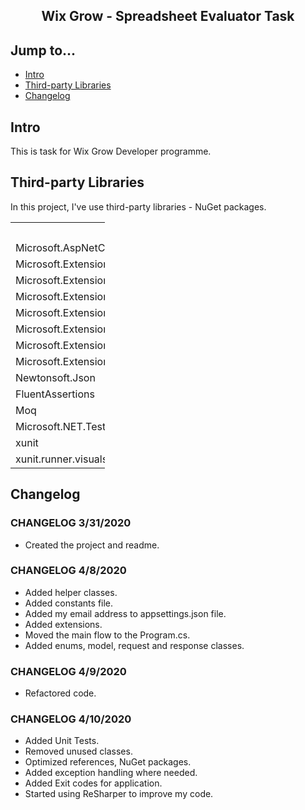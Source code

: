 <div align="center">
  <h2>Wix Grow - Spreadsheet Evaluator Task</h2>
</div>

## Jump to...

  - [Intro](#intro)
  - [Third-party Libraries](#ThirdPartyLibraries)
  - [Changelog](#changelog)

## <a name="Intro"></a>Intro

<p>This is task for Wix Grow Developer programme.</p>

## <a name="ThirdPartyLibraries"></a>Third-party Libraries
<p>In this project, I've use third-party libraries - NuGet packages.</p>

<table style="width:30%">
  <tr>
    <th>Name</th>
  </tr>
  <tr>
    <td>Microsoft.AspNetCore.Hosting.Abstractions</td>
  </tr>
   <tr>
    <td>Microsoft.Extensions.Configuration</td>
  </tr> 
    <tr>
    <td>Microsoft.Extensions.Configuration.Abstractions</td>
  </tr> 
  <tr>
    <td>Microsoft.Extensions.Configuration.Json</td>
  </tr> 
   <tr>
    <td>Microsoft.Extensions.DependencyInjection</td>
  </tr> 
  <tr>
    <td>Microsoft.Extensions.DependencyInjection.Abstractions</td>
  </tr> 
  <tr>
    <td>Microsoft.Extensions.Http</td>
  </tr> 
  <tr>
    <td>Microsoft.Extensions.Options.ConfigurationExtensions</td>
  </tr> 
  <tr>
    <td>Newtonsoft.Json</td>
  </tr>
  <tr>
    <td>FluentAssertions</td>
  </tr> 
  <tr>
    <td>Moq</td>
  </tr>   
   <tr>
    <td>Microsoft.NET.Test.Sdk</td>
  </tr>   
   <tr>
    <td>xunit</td>
  </tr>   
  <tr>
    <td>xunit.runner.visualstudio</td>
  </tr>  
</table>

## <a name="Changelog"></a>Changelog

<h3>CHANGELOG 3/31/2020</h3>
<ul>
  <li>Created the project and readme.</li>
</ul>

<h3>CHANGELOG 4/8/2020</h3>
<ul>
  <li>Added helper classes.</li>
  <li>Added constants file.</li>
  <li>Added my email address to appsettings.json file.</li>
  <li>Added extensions.</li>
  <li>Moved the main flow to the Program.cs.</li>
  <li>Added enums, model, request and response classes.</li>
</ul>

<h3>CHANGELOG 4/9/2020</h3>
<ul>
  <li>Refactored code.</li>
</ul>

<h3>CHANGELOG 4/10/2020</h3>
<ul>
  <li>Added Unit Tests.</li>
  <li>Removed unused classes.</li>
  <li>Optimized references, NuGet packages.</li>
  <li>Added exception handling where needed.</li>
  <li>Added Exit codes for application.</li>
  <li>Started using ReSharper to improve my code.</li>
</ul>
